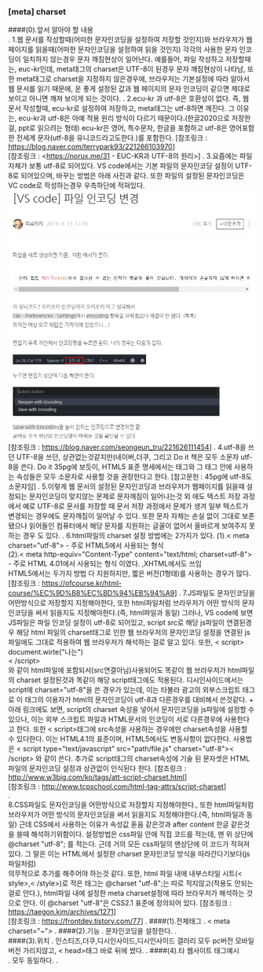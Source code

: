 ### [meta] charset

####(0).앞서 알아야 할 내용  
.
    1.웹 문서를 작성할때(어떠한 문자인코딩을 설정하여 저장할 것인지)와 브라우저가 웹 페이지를 읽을때(어떠한 문자인코딩을 설정하여 읽을 것인지) 
        각각의 사용한 문자 인코딩이 일치하지 않는경우 문자 깨짐현상이 일어난다. 예를들어, 파일 작성하고 저장할때는, euc-kr인데, meta태그의 charset은
        UTF-8이 된경우 문자 깨짐현상이 나타남, 또한 meta태그로 charset을 지정하지 않은경우에, 브라우저는 기본설정에 따라 알아서 웹 문서를 읽기 때문에, 운 좋게 설정된
        값과 웹 페이지의 문자 인코딩이 같으면 제대로 보이고 아니면 깨져 보이게 되는 것이다.
.
    2.ecu-kr 과 utf-8은 호환성이 없다. 즉, 웹 문서 작성할때, ecu-kr로 설정하여 저장하고, meta태그는 utf-8하면 깨진다.
        그 이유는, ecu-kr과 utf-8은 아예 적용 원리 방식이 다르기 때문이다.(한글2020으로 저장한걸, ppt로 읽으려는 형태)
        ecu-kr은 영어, 특수문자, 한글을 포함하고 utf-8은 영어포함한 전세계 문자(utf-8을 유니코드라고도한다.)를 포함한다.
        [참조링크 : <https://blog.naver.com/terrypark93/221266103970>]   
        [참조링크 : <https://norux.me/31 - EUC-KR과 UTF-8의 원리>]
.
    3.요즘에는 파일 자체가 보통 utf-8로 되어있다. VS code에서는 기본 파일의 문자인코딩 설정이 UTF-8로 되어있으며,
        바꾸는 방법은 아래 사진과 같다. 또한 파일의 설정된 문자인코딩은 VC code로 작성하는경우 우측하단에 적혀있다.
        <img src="img/1.png">
        [참조링크 : <https://blog.naver.com/seongeun_tru/221626111454>]
.
    4.utf-8을 쓰던 UTF-8을 쓰던, 상관없는것같지만(네이버,더쿠, 그리고 Do it 책은 모두 소문자 utf-8을 쓴다.
        Do it 35pg에 보듯이, HTML5 표준 명세에서는 태그와 그 태그 안에 사용하는 속성들은 모두 소문자로 사용할 것을
        권장한다고 한다.
        [참고문헌 : 45pg에 utf-8도 소문자임]
.
    5.이렇게 웹 문서의 설정된 문자인코딩과 브라우저가 웹페이지를 읽을때 설정되는 문자인코딩이 맞지않는 문제로 문자깨짐이 일어나는것 외 에도
        텍스트 저장 과정에서 예로 UTF-8로 문서를 저장할 때 문서 저장 과정에서 문제가 생겨 일부 텍스트가 변경되는 경우에도 문자깨짐이 일어날 수
        있다. 또한 문자 자체는 손실 없이 그대로 보존됐으나 읽어들인 컴퓨터에서 해당 문자를 지원하는 글꼴이 없어서 올바르게 보여주지 못하는 경우
        도 있다.
.
    6.html파일의 charset 설정 방법에는 2가지가 있다.
        (1).< meta charset="utf-8"> - 주로 HTML5에서 사용되는 형식        
        (2).< meta http-equiv="Content-Type" content="text/html; charset=utf-8"> - 주로 HTML 4.01에서 사용되는 형식 이였다. ,XHTML에서도 쓰임   
        HTML5에서는 두가지 방법 다 지원하지만, 짧은 버전(1형태)를 사용하는 경우가 많다.
        [참조링크 : <https://ofcourse.kr/html-course/%EC%9D%B8%EC%BD%94%EB%94%A9>]
.
    7.JS파일도 문자인코딩을 어떤방식으로 저장할지 지정해야한다, 또한 html파일처럼 브라우저가 어떤 방식의 문자인코딩을 써서 읽을지도 지정해야한다.(즉, html파일과 동일)
        그러나, VS code에 보면 JS파일은 파일 인코딩 설정이 utf-8로 되어있고, script src로 해당 js파일이 연결된경우 해당 html
        파일의 charset태그로 인한 웹 브라우저의 문자인코딩 설정을 연결된 js파일에도 그대로 적용하여 웹 브라우저가 해석하는 걸로 알고 있다. 또한,
        < script>   
            document.wirte("나는")    
        < /script>   
        와 같이 html파일에 포함되서(src연결아님)사용되어도 똑같이 웹 브라우저가 html파일의 charset 설정된것과 똑같이 해당 script태그에도 적용된다.
        디시인사이드에서는 script에 charset="utf-8"을 쓴 경우가 있는데, 이는 타불라 광고의 외부스크립트 태그로 이 태그의 이용자가 html의 문자인코딩이 utf-8과
        다른경우를 대비해서 쓴것같다.
        +
        아래 링크에도 보면, script의 charset 속성을 넣어서 문자인코딩을 js파일에 설정할 수 있으나, 이는 외부 스크립트 파일과 HTML문서의 인코딩이 서로 다른경우에
        사용한다고 한다. 또한 < script>태그에 src속성을 사용하는 경우에만 charset속성을 사용할 수 있다한다. 이는 HTML4.1의 표준이며, HTML5에서도 변동사항이 없다한다.
        사용법은 < script type="text/javascript" src="path/file.js" charset="utf-8">< /script> 와 같이 쓴다. 추가로 script태그의 charset속성에 기술 된 문자셋은
        HTML파일의 문자인코딩 설정과 상관없이 인식된다 한다.
        [참조링크 : <http://www.w3big.com/ko/tags/att-script-charset.html>]   
        [참조링크 : <http://www.tcpschool.com/html-tag-attrs/script-charset>]   
.        
    8.CSS파일도 문자인코딩을 어떤방식으로 저장할지 지정해야한다., 또한 html파일처럼 브라우저가 어떤 방식의 문자인코딩을 써서 읽을지도 지정해야한다.(즉, html파일과 동일)
        근데 CSS에서 사용하는 이유가 속성값 돋움 같은것과 after content 한글 같은것을 쓸때 해석하기위함이다. 설정방법은 css파일 안에 직접 코드를 적는데, 맨 위 상단에 
        @charset "utf-8"; 를 적는다. 근데 거의 모든 css파일의 맨상단에 이 코드가 적혀져 있다. 그 말은 이는 HTML에서 설정한 charset 문자인코딩 방식을 따라간다기보다(js파일처럼)  
        의무적으로 추가를 해주어야 하는것 같다. 또한, html 파일 내에 내부스타일 시트(< style>,< /style>)로 적은 태그는 @charset "utf-8";는 따로 적지않고(적용도 안되는걸로 안다.),
        html파일 내에 설정한 meta charset설정에 따라 브라우저가 해석하는 것으로 안다. 이 @charset "utf-8"은 CSS2.1 표준에 정의되어 있다.
        [참조링크 : <https://taegon.kim/archives/1271>]   
        [참조링크 : <https://frontdev.tistory.com/77>]
.
####(1).전체태그
.
    < meta charset="~">
.
####(2).기능
.
    문자인코딩을 설정한다.
.  
####(3).위치
.
    인스티즈,더쿠,디시인사이드,디시인사이드 갤러리 모두 pc버전 모바일버전 가리지않고, < head>태그 바로 뒤에 썼다.
.
####(4).타 웹사이트 태그예시    
.
    <meta charset="utf-8"> 모두 동일하다.
.  